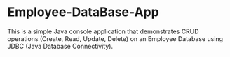 # Employee-DataBase-App
This is a simple Java console application that demonstrates CRUD operations (Create, Read, Update, Delete) on an Employee Database using JDBC (Java Database Connectivity).
